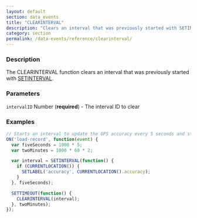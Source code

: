 ```yaml
---
layout: default
section: data_events
title: "CLEARINTERVAL"
description: "Clears an interval that was previously started with SETINTERVAL"
category: section
permalink: /data-events/reference/clearinterval/
---
```


### Description

The CLEARINTERVAL function clears an interval that was previously started with [SETINTERVAL](/data-events/reference/setinterval/).

### Parameters

`intervalID` Number (__required__) - The interval ID to clear

### Examples

```js
// Starts an interval to update the GPS accuracy every 5 seconds and stops updating after 2 minutes.
ON('load-record', function(event) {
  var fiveSeconds = 1000 * 5;
  var twoMinutes = 1000 * 60 * 2;

  var interval = SETINTERVAL(function() {
    if (CURRENTLOCATION()) {
      SETLABEL('accuracy', CURRENTLOCATION().accuracy);
    }
  }, fiveSeconds);

  SETTIMEOUT(function() {
    CLEARINTERVAL(interval);
  }, twoMinutes);
});
```
